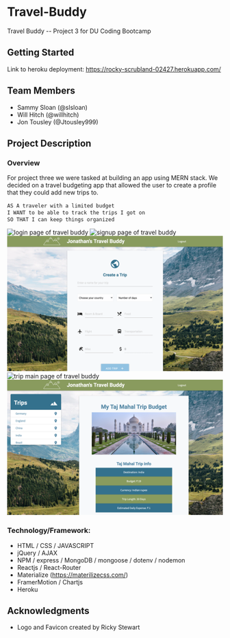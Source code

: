 # Travel-Buddy

Travel Buddy -- Project 3 for DU Coding Bootcamp

## Getting Started

Link to heroku deployment: https://rocky-scrubland-02427.herokuapp.com/

## Team Members

- Sammy Sloan (@slsloan)
- Will Hitch (@willhitch)
- Jon Tousley (@Jtousley999)

## Project Description

### Overview

For project three we were tasked at building an app using MERN stack. We decided on a travel budgeting app that allowed the user to create a profile that they could add new trips to.

```
AS A traveler with a limited budget
I WANT to be able to track the trips I got on
SO THAT I can keep things organized
```

![login page of travel buddy](./img/login-page.png)
![signup page of travel buddy](./img/signup-page.png)
![create a trip](./img/create-a-trip.png)
![trip main page of travel buddy](./img/trips-page.png)
![selected trip with details](./img/selected-trip.png)

### Technology/Framework:

- HTML / CSS / JAVASCRIPT
- jQuery / AJAX
- NPM / express / MongoDB / mongoose / dotenv / nodemon
- Reactjs / React-Router
- Materialize (https://materilizecss.com/)
- FramerMotion / Chartjs 
- Heroku

## Acknowledgments

- Logo and Favicon created by Ricky Stewart

